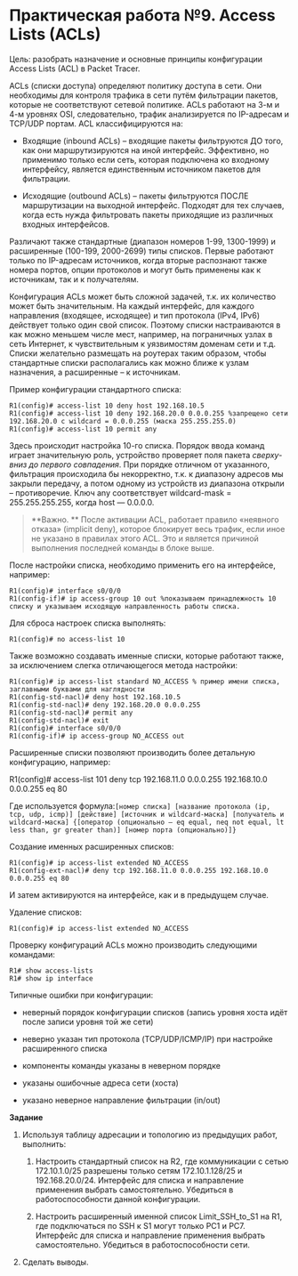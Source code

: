 # Практическая работа №9. Access Lists \(ACLs\)

 Цель: разобрать назначение и основные принципы конфигурации Access Lists \(ACL\) в Packet Tracer.

ACLs \(списки доступа\) определяют политику доступа в сети. Они необходимы для контроля трафика в сети путём фильтрации пакетов, которые не соответствуют сетевой политике. ACLs работают на 3-м и 4-м уровнях OSI, следовательно, трафик анализируется по IP-адресам и TCP/UDP портам. ACL классифицируются на:

* Входящие \(inbound ACLs\) – входящие пакеты фильтруются ДО того, как они маршрутизируются на иной интерфейс. Эффективно, но применимо только если сеть, которая подключена ко входному интерфейсу, является единственным источником пакетов для фильтрации.

* Исходящие \(outbound ACLs\) – пакеты фильтруются ПОСЛЕ маршрутизации на выходной интерфейс. Подходят для тех случаев, когда есть нужда фильтровать пакеты приходящие из различных входных интерфейсов.

Различают также стандартные \(диапазон номеров 1-99, 1300-1999\) и расширенные \(100-199, 2000-2699\) типы списков. Первые работают только по IP-адресам источников, когда вторые распознают также номера портов, опции протоколов и могут быть применены как к источникам, так и к получателям.

Конфигурация ACLs может быть сложной задачей, т.к. их количество может быть значительным. На каждый интерфейс, для каждого направления \(входящее, исходящее\) и тип протокола \(IPv4, IPv6\) действует только один свой список. Поэтому списки настраиваются в как можно меньшем числе мест, например, на пограничных узлах в сеть Интернет, к чувствительным к уязвимостям доменам сети и т.д. Списки желательно размещать на роутерах таким образом, чтобы стандартные списки располагались как можно ближе к узлам назначения, а расширенные – к источникам.

Пример конфигурации стандартного списка:

```
R1(config)# access-list 10 deny host 192.168.10.5
R1(config)# access-list 10 deny 192.168.20.0 0.0.0.255 %запрещено сети 192.168.20.0 с wildcard = 0.0.0.255 (маска 255.255.255.0)
R1(config)# access-list 10 permit any
```

Здесь происходит настройка 10-го списка. Порядок ввода команд играет значительную роль, устройство проверяет поля пакета _сверху-вниз до первого совпадения_. При порядке отличном от указанного, фильтрация происходила бы некорректно, т.к. к диапазону адресов мы закрыли передачу, а потом одному из устройств из диапазона открыли – противоречие. Ключ any соответствует wildcard-mask = 255.255.255.255, когда host — 0.0.0.0.

> **Важно. ** После активации ACL, работает правило «неявного отказа» \(implicit deny\), которое блокирует весь трафик, если иное не указано в правилах этого ACL. Это и является причиной выполнения последней команды в блоке выше.

После настройки списка, необходимо применить его на интерфейсе, например:

```
R1(config)# interface s0/0/0
R1(config-if)# ip access-group 10 out %показываем принадлежность 10 списку и указываем исходящую направленность работы списка.
```

Для сброса настроек списка выполнять:

`R1(config)# no access-list 10`

Также возможно создавать именные списки, которые работают также, за исключением слегка отличающегося метода настройки:

```
R1(config)# ip access-list standard NO_ACCESS % пример имени списка, заглавными буквами для наглядности
R1(config-std-nacl)# deny host 192.168.10.5
R1(config-std-nacl)# deny 192.168.20.0 0.0.0.255
R1(config-std-nacl)# permit any
R1(config-std-nacl)# exit
R1(config)# interface s0/0/0
R1(config-if)# ip access-group NO_ACCESS out
```

Расширенные списки позволяют производить более детальную конфигурацию, например:

R1\(config\)\# access-list 101 deny tcp 192.168.11.0 0.0.0.255 192.168.10.0 0.0.0.255 eq 80

Где используется формула:`[номер списка] [название протокола (ip, tcp, udp, icmp)] [действие] [источник и wildcard-маска] [получатель и wildcard-маска] {[оператор (опционально – eq equal, neq not equal, lt less than, gr greater than)] [номер порта (опционально)]}`

Создание именных расширенных списков:

```
R1(config)# ip access-list extended NO_ACCESS
R1(config-ext-nacl)# deny tcp 192.168.11.0 0.0.0.255 192.168.10.0 0.0.0.255 eq 80
```

И затем активируются на интерфейсе, как и в предыдущем случае.

Удаление списков:

`R1(config)# ip access-list extended NO_ACCESS`

Проверку конфигураций ACLs можно производить следующими командами:

```
R1# show access-lists
R1# show ip interface
```

Типичные ошибки при конфигурации:

* неверный порядок конфигурации списков \(запись уровня хоста идёт после записи уровня той же сети\)

* неверно указан тип протокола \(TCP/UDP/ICMP/IP\) при настройке расширенного списка

* компоненты команды указаны в неверном порядке

* указаны ошибочные адреса сети \(хоста\)

* указано неверное направление фильтрации \(in/out\)

**Задание**

1. Используя таблицу адресации и топологию из предыдущих работ, выполнить:

   1. Настроить стандартный список на R2, где коммуникации с сетью 172.10.1.0/25 разрешены только сетям 172.10.1.128/25 и 192.168.20.0/24. Интерфейс для списка и направление применения выбрать самостоятельно. Убедиться в работоспособности данной конфигурации.

   2. Настроить расширенный именной список Limit\_SSH\_to\_S1 на R1, где подключаться по SSH к S1 могут только PC1 и PC7. Интерфейс для списка и направление применения выбрать самостоятельно. Убедиться в работоспособности сети.

2. Сделать выводы.

 

